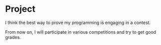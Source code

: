 # Project
I think the best way to prove my programming is engaging in a contest.

From now on, I will participate in various competitions and try to get good grades.
